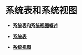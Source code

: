 # 系统表和系统视图<a name="ZH-CN_TOPIC_0242385743"></a>

-   **[系统表和系统视图概述](系统表和系统视图概述.md)**  

-   **[系统表](系统表.md)**  

-   **[系统视图](系统视图.md)**  


